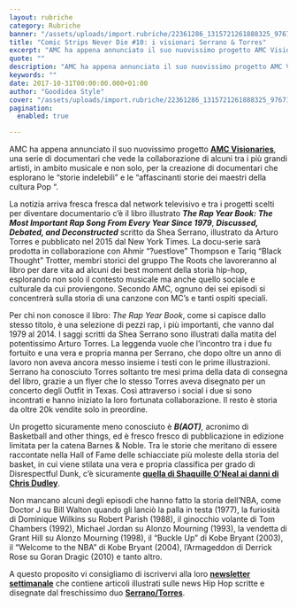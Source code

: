 ```yaml
---
layout: rubriche
category: Rubriche
banner: "/assets/uploads/import.rubriche/22361286_1315721261888325_976718837_n.jpg"
title: "Comic Strips Never Die #10: i visionari Serrano & Torres"
excerpt: "AMC ha appena annunciato il suo nuovissimo progetto AMC Visionaries, una serie di documentari che vede la collaborazione di alcuni tra i più grandi artisti, in ambito musicale e non solo, per la creazione di documentari che esplorano le “storie indelebili” e le “affascinanti storie dei maestri della cultura Pop “. La notizia arriva fresca [&hellip"
quote: ""
description: "AMC ha appena annunciato il suo nuovissimo progetto AMC Visionaries, una serie di documentari che vede la collaborazione di alcuni tra i più grandi artisti, in ambito musicale e non solo, per la creazione di documentari che esplorano le “storie indelebili” e le “affascinanti storie dei maestri della cultura Pop “. La notizia arriva fresca [&hellip"
keywords: ""
date: 2017-10-31T00:00:00.000+01:00
author: "Goodidea Style"
cover: "/assets/uploads/import.rubriche/22361286_1315721261888325_976718837_n.jpg"
pagination:
  enabled: true

---
```


AMC ha appena annunciato il suo nuovissimo progetto [**AMC Visionaries**](http://www.amc.com/talk/2017/07/amc-announces-year-round-documentary-series-amc-visionaries), una serie di documentari che vede la collaborazione di alcuni tra i più grandi artisti, in ambito musicale e non solo, per la creazione di documentari che esplorano le “storie indelebili” e le “affascinanti storie dei maestri della cultura Pop “.

La notizia arriva fresca fresca dal network televisivo e tra i progetti scelti per diventare documentario c’è il libro illustrato _**The Rap Year Book: The Most Important Rap Song From Every Year Since 1979**_, _**Discussed, Debated, and Deconstructed**_ scritto da Shea Serrano, illustrato da Arturo Torres e pubblicato nel 2015 dal New York Times. La docu-serie sarà prodotta in collaborazione con Ahmir “?uestlove” Thompson e Tariq “Black Thought” Trotter, membri storici del gruppo The Roots che lavoreranno al libro per dare vita ad alcuni dei best moment della storia hip-hop, esplorando non solo il contesto musicale ma anche quello sociale e culturale da cui proviengono. Secondo AMC, ognuno dei sei episodi si concentrerà sulla storia di una canzone con MC’s e tanti ospiti speciali.

Per chi non conosce il libro: _The Rap Year Book_, come si capisce dallo stesso titolo, è una selezione di pezzi rap, i più importanti, che vanno dal 1979 al 2014\. I saggi scritti da Shea Serrano sono illustrati dalla matita del potentissimo Arturo Torres. La leggenda vuole che l’incontro tra i due fu fortuito e una vera e propria manna per Serrano, che dopo oltre un anno di lavoro non aveva ancora messo insieme i testi con le prime illustrazioni. Serrano ha conosciuto Torres soltanto tre mesi prima della data di consegna del libro, grazie a un flyer che lo stesso Torres aveva disegnato per un concerto degli Outfit in Texas. Così attraverso i social i due si sono incontrati e hanno iniziato la loro fortunata collaborazione. Il resto è storia da oltre 20k vendite solo in preordine.

Un progetto sicuramente meno conosciuto è _**B(AOT)**,_ acronimo di Basketball and other things, ed è fresco fresco di pubblicazione in edizione limitata per la catena Barnes & Noble. Tra le storie che meritano di essere raccontate nella Hall of Fame delle schiacciate più moleste della storia del basket, in cui viene stilata una vera e propria classifica per grado di Disrespectful Dunk, c’è sicuramente [**quella di Shaquille O’Neal ai danni di Chris Dudley**](https://www.youtube.com/watch?v=0ICBi-ku-G0).

Non mancano alcuni degli episodi che hanno fatto la storia dell’NBA, come Doctor J su Bill Walton quando gli lanciò la palla in testa (1977), la furiosità di Dominique Wilkins su Robert Parish (1988), il ginocchio volante di Tom Chambers (1992), Michael Jordan su Alonzo Mourning (1993), la vendetta di Grant Hill su Alonzo Mourning (1998), il “Buckle Up” di Kobe Bryant (2003), il “Welcome to the NBA” di Kobe Bryant (2004), l’Armageddon di Derrick Rose su Goran Dragic (2010) e tanto altro.

A questo proposito vi consigliamo di iscrivervi alla loro [**newsletter settimanale**](http://us13.campaign-archive2.com/home/?u=3bde25be9124031bedcc3f109&id=796b8d6e09) che contiene articoli illustrati sulle news Hip Hop scritte e disegnate dal freschissimo duo [**Serrano/Torres**](http://www.arturodraws.com/).
